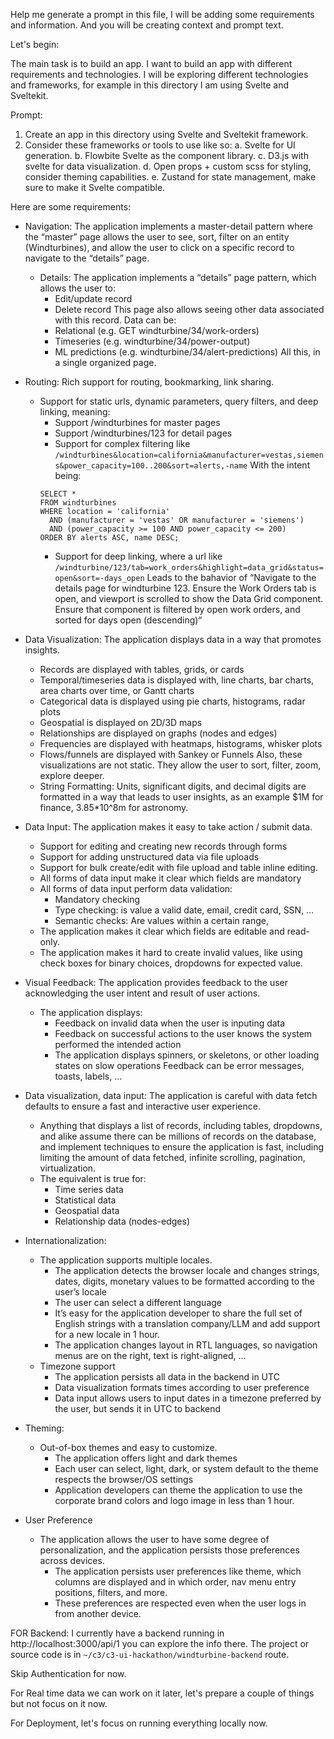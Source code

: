 Help me generate a prompt in this file, I will be adding some requirements and information.
And you will be creating context and prompt text.

Let's begin:

The main task is to build an app. I want to build an app with different requirements and technologies.
I will be exploring different technologies and frameworks, for example in this directory I am using Svelte and Sveltekit.

Prompt:
1. Create an app in this directory using Svelte and Sveltekit framework.
2. Consider these frameworks or tools to use like so:
  a. Svelte for UI generation.
  b. Flowbite Svelte as the component library.
  c. D3.js with svelte for data visualization.
  d. Open props + custom scss for styling, consider theming capabilities.
  e. Zustand for state management, make sure to make it Svelte compatible.

Here are some requirements:
  - Navigation: The application implements a master-detail pattern where the “master” page allows the user to see, sort, filter on an entity (Windturbines), and allow the user to click on a specific record to navigate to the “details” page.
    - Details: The application implements a “details” page pattern, which allows the user to:
      - Edit/update record
      - Delete record
      This page also allows seeing other data associated with this record. Data can be:
      - Relational (e.g. GET windturbine/34/work-orders)
      - Timeseries (e.g. windturbine/34/power-output)
      - ML predictions (e.g. windturbine/34/alert-predictions)
      All this, in a single organized page.
  - Routing: Rich support for routing, bookmarking, link sharing.
    - Support for static urls, dynamic parameters, query filters, and deep linking, meaning:
      - Support /windturbines for master pages
      - Support /windturbines/123 for detail pages
      - Support for complex filtering like
      ```/windturbines&location=california&manufacturer=vestas,siemens&power_capacity=100..200&sort=alerts,-name```
      With the intent being:
      ```
      SELECT *
      FROM windturbines
      WHERE location = 'california'
        AND (manufacturer = 'vestas' OR manufacturer = 'siemens')
        AND (power_capacity >= 100 AND power_capacity <= 200)
      ORDER BY alerts ASC, name DESC;
      ```
      - Support for deep linking, where a url like
      ```/windturbine/123/tab=work_orders&highlight=data_grid&status=open&sort=-days_open```
      Leads to the bahavior of “Navigate to the details page for windturbine 123. Ensure the Work Orders tab is open, and viewport is scrolled to show the Data Grid component. Ensure that component is filtered by open work orders, and sorted for days open (descending)“
  - Data Visualization: The application displays data in a way that promotes insights.
    - Records are displayed with tables, grids, or cards
    - Temporal/timeseries data is displayed with, line charts, bar charts, area charts over time, or Gantt charts
    - Categorical data is displayed using pie charts, histograms, radar plots
    - Geospatial is displayed on 2D/3D maps
    - Relationships are displayed on graphs (nodes and edges)
    - Frequencies are displayed with heatmaps, histograms, whisker plots
    - Flows/funnels are displayed with Sankey or Funnels
    Also, these visualizations are not static. They allow the user to sort, filter, zoom, explore deeper.
    - String Formatting: Units, significant digits, and decimal digits are formatted in a way that leads to user insights, as an example $1M for finance, 3.85*10^8m for astronomy.
  - Data Input: The application makes it easy to take action / submit data.
    - Support for editing and creating new records through forms
    - Support for adding unstructured data via file uploads
    - Support for bulk create/edit with file upload and table inline editing.
    - All forms of data input make it clear which fields are mandatory
    - All forms of data input perform data validation:
      - Mandatory checking
      - Type checking: is value a valid date, email, credit card, SSN, …
      - Semantic checks: Are values within a certain range,
    - The application makes it clear which fields are editable and read-only.
    - The application makes it hard to create invalid values, like using check boxes for binary choices, dropdowns for expected value.
  
  - Visual Feedback: The application provides feedback to the user acknowledging the user intent and result of user actions.
    - The application displays:
      - Feedback on invalid data when the user is inputing data
      - Feedback on successful actions to the user knows the system performed the intended action
      - The application displays spinners, or skeletons, or other loading states on slow operations
      Feedback can be error messages, toasts, labels, …

  - Data visualization, data input: The application is careful with data fetch defaults to ensure a fast and interactive user experience.
    - Anything that displays a list of records, including tables, dropdowns, and alike assume there can be millions of records on the database, and implement techniques to ensure the application is fast, including limiting the amount of data fetched, infinite scrolling, pagination, virtualization.
    - The equivalent is true for:
      - Time series data
      - Statistical data
      - Geospatial data
      - Relationship data (nodes-edges)
  
  - Internationalization: 
    - The application supports multiple locales.
      - The application detects the browser locale and changes strings, dates, digits, monetary values to be formatted according to the user’s locale
      - The user can select a different language
      - It’s easy for the application developer to share the full set of English strings with a translation company/LLM and add support for a new locale in 1 hour.
      - The application changes layout in RTL languages, so navigation menus are on the right, text is right-aligned, …
    - Timezone support
      - The application persists all data in the backend in UTC
      - Data visualization formats times according to user preference
      - Data input allows users to input dates in a timezone preferred by the user, but sends it in UTC to backend
  
  - Theming:
    - Out-of-box themes and easy to customize.
      - The application offers light and dark themes
      - Each user can select, light, dark, or system default to the theme respects the browser/OS settings
      - Application developers can theme the application to use the corporate brand colors and logo image in less than 1 hour.

  - User Preference
    - The application allows the user to have some degree of personalization, and the application persists those preferences across devices.
      - The application persists user preferences like theme, which columns are displayed and in which order, nav menu entry positions, filters, and more.
      - These preferences are respected even when the user logs in from another device.

FOR Backend:
I currently have a backend running in http://localhost:3000/api/1 you can explore the info there.
The project or source code is in `~/c3/c3-ui-hackathon/windturbine-backend` route.

Skip Authentication for now.

For Real time data we can work on it later, let's prepare a couple of things but not focus on it now.

For Deployment, let's focus on running everything locally now.